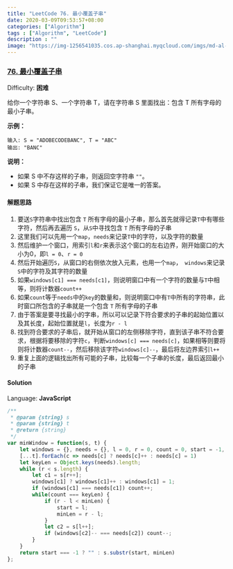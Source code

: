 ```yaml
---
title: "LeetCode 76. 最小覆盖子串"
date: 2020-03-09T09:53:57+08:00
categories: ["Algorithm"]
tags : ["Algorithm", "LeetCode"]
description : ""
image: "https://img-1256541035.cos.ap-shanghai.myqcloud.com/imgs/md-al-amin-nowshad-akjK1AarY8U-unsplash.jpg"
---
```


### [76\. 最小覆盖子串](https://leetcode-cn.com/problems/minimum-window-substring/)

Difficulty: **困难**


给你一个字符串 S、一个字符串 T，请在字符串 S 里面找出：包含 T 所有字母的最小子串。

**示例：**

```
输入: S = "ADOBECODEBANC", T = "ABC"
输出: "BANC"
```

**说明：**

*   如果 S 中不存这样的子串，则返回空字符串 `""`。
*   如果 S 中存在这样的子串，我们保证它是唯一的答案。

#### 解题思路

1. 要送`S`字符串中找出包含 `T` 所有字母的最小子串，那么首先就得记录`T`中有哪些字符，然后再去遍历 `S`，从`S`中寻找包含 `T` 所有字母的子串
2. 这里我们可以先用一个`map`，`needs`来记录`T`中的字符，以及字符的数量
3. 然后维护一个窗口，用索引`l`和`r`来表示这个窗口的左右边界，刚开始窗口的大小为0，即`l = 0`、`r = 0`
4. 然后开始遍历`S`，从窗口的右侧依次放入元素，也用一个`map`，` windows`来记录`S`中的字符及其字符的数量
5. 如果`windows[c1] === needs[c1]`，则说明窗口中有一个字符的数量与`T`中相等，则将计数器`count++`
6. 如果`count`等于`needs`中的`key`的数量和，则说明窗口中有`T`中所有的字符串，此时窗口所包含的子串就是一个包含 `T` 所有字母的子串
7. 由于答案是要寻找最小的字串，所以可以记录下符合要求的子串的起始位置以及其长度，起始位置就是`l`，长度为`r - l`
8. 找到符合要求的子串后，就开始从窗口的左侧移除字符，直到该子串不符合要求，根据将要移除的字符`c`，判断`windows[c] === needs[c]`，如果相等则要将则将计数器`count--`，然后移除该字符`windows[c]--`，最后将左边界索引`l++`
9. 重复上面的逻辑找出所有可能的子串，比较每一个子串的长度，最后返回最小的子串

#### Solution

Language: **JavaScript**

```javascript
​/**
 * @param {string} s
 * @param {string} t
 * @return {string}
 */
var minWindow = function(s, t) {
    let windows = {}, needs = {}, l = 0, r = 0, count = 0, start = -1, minLen = Infinity;
    [...t].forEach(c => needs[c] ? needs[c]++ : needs[c] = 1)
    let keyLen = Object.keys(needs).length;
    while (r < s.length) {
        let c1 = s[r++];
        windows[c1] ? windows[c1]++ : windows[c1] = 1;
        if (windows[c1] === needs[c1]) count++;
        while(count === keyLen) {
            if (r - l < minLen) {
                start = l;
                minLen = r - l;
            }
            let c2 = s[l++];
            if (windows[c2]-- === needs[c2]) count--;
        }
    }
    return start === -1 ? "" : s.substr(start, minLen)
};
```
